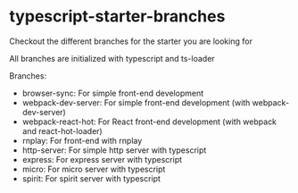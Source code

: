 # typescript-starter-branches
Checkout the different branches for the starter you are looking for

All branches are initialized with typescript and ts-loader

Branches:

+ browser-sync: For simple front-end development
+ webpack-dev-server: For simple front-end development (with webpack-dev-server)
+ webpack-react-hot: For React front-end development (with webpack and react-hot-loader)
+ rnplay: For front-end with rnplay
+ http-server: For simple http server with typescript
+ express: For express server with typescript
+ micro: For micro server with typescript
+ spirit: For spirit server with typescript
